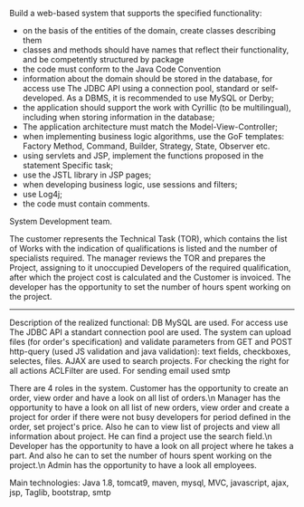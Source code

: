Build a web-based system that supports the specified functionality:
- on the basis of the entities of the domain, create classes describing them
- classes and methods should have names that reflect their functionality, and be competently structured by package
- the code must conform to the Java Code Convention
- information about the domain should be stored in the database, for access use The JDBC API using a connection pool, standard or self-developed. As a DBMS, it is recommended to use MySQL or Derby;
- the application should support the work with Cyrillic (to be multilingual), including when storing information in the database;
- The application architecture must match the Model-View-Controller;
- when implementing business logic algorithms, use the GoF templates: Factory Method, Command, Builder, Strategy, State, Observer etc.
- using servlets and JSP, implement the functions proposed in the statement Specific task;
- use the JSTL library in JSP pages;
- when developing business logic, use sessions and filters;
- use Log4j;
- the code must contain comments.

System Development team. 

The customer represents the Technical Task (TOR),  which contains the list of Works with the indication of qualifications is listed and the number of specialists required. 
The manager reviews the TOR and prepares the Project, assigning to it unoccupied Developers of the required qualification, after which the project cost is calculated and the Customer is invoiced.
The developer has the opportunity to set the number of hours spent working on the project.


--------------------------------------------
Description of the realized functional:
DB MySQL are used. For access use The JDBC API a standart connection pool are used.
The system can upload files (for order's specification) and validate parameters from GET and POST http-query (used JS validation and java validation): text fields, checkboxes, selectes, files.
AJAX are used to search projects.
For checking the right for all actions ACLFilter are used.
For sending email used smtp


There are 4 roles in the system.
Customer has the opportunity to create an order, view order and have a look on all list of orders.\n
Manager has the opportunity to have a look on all list of new orders, view order and create a project for order if there were not busy developers for period defined in the order, set project's price. Also he can to view list of projects and view all information about project. He can find a project use the search field.\n
Developer has the opportunity to have a look on all project where he takes a part. And also he can to set the number of hours spent working on the project.\n
Admin has the opportunity to have a look all employees.


Main technologies: Java 1.8, tomcat9, maven, mysql, MVC, javascript, ajax, jsp, Taglib, bootstrap, smtp
